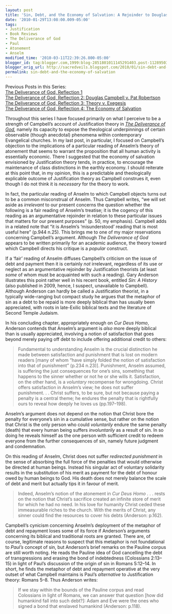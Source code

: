 ```yaml
---
layout: post
title: 'Sin, Debt, and the Economy of Salvation: A Rejoinder to Douglas Campbell'
date: '2010-01-29T13:08:00.009-05:00'
tags:
- Justification
- Book Reviews
- The Deliverance of God
- Paul
- Atonement
- Anselm
modified_time: '2010-03-11T22:39:26.800-05:00'
blogger_id: tag:blogger.com,1999:blog-2851801011145291403.post-1128950325131945266
blogger_orig_url: http://sacredveils.blogspot.com/2010/01/sin-debt-and-economy-of-salvation.html
permalink: sin-debt-and-the-economy-of-salvation
---
```


Previous Posts in this Series:  
[The Deliverance of God, Reflection 1](/the-deliverance-of-god-reflection-1)  
[The Deliverance of God, Reflection 2: Douglas Campbell v. Pat Robertson](/the-deliverance-of-god-reflection-2)  
[The Deliverance of God, Reflection 3: Theory v. Exegesis](/the-deliverance-of-god-reflection-3)  
[The Deliverance of God, Reflection 4: The Economy of Salvation](/the-deliverance-of-god-reflection-4)

Throughout this series I have focused primarily on what I perceive to be a strength of Campbell’s account of Justification theory in *[The Deliverance of God](http://www.amazon.com/Deliverance-God-Apocalyptic-Rereading-Justification/dp/0802831265?ie=UTF8&tag=sacrveil-20&link_code=btl&camp=213689&creative=392969),* namely its capacity to expose the theological underpinnings of certain observable (though anecdotal) phenomena within contemporary Evangelical churches. In my last post, in particular, I focused on Campbell’s objection to the implications of a particular reading of Anselm’s theory of atonement that seems to warrant the proposition that all human activity is essentially economic. There I suggested that the economy of salvation envisioned by Justification theory tends, in practice, to encourage the maintenance of class distinctions in the earthly economy. I should reiterate at this point that, in my opinion, this is a predictable and theologically explicable outcome of Justification theory as Campbell construes it, even though I do not think it is *necessary* for the theory to work.

In fact, the particular reading of Anselm to which Campbell objects turns out to be a common misconstrual of Anselm. Thus Campbell writes, “we will set aside as *irrelevant* to our present concerns the question whether the following is a fair reading of Anselm’s treatise; it is the cogency of this reading as an argumentative rejoinder in relation to these particular issues that matters for our present purposes” (p. 50, my emphasis). Campbell adds in a related note that “it is Anselm’s ‘misunderstood’ reading that is most useful here” (p.944 n.25). This brings me to one of my major reservations concerning Campbell’s argument. <!--excerpt.start-->Although *The Deliverance of God* appears to be written primarily for an academic audience, the theory toward which Campbell directs his critique is a *popular* construct.

If a ‘fair’ reading of Anselm diffuses Campbell’s criticism on the issue of debt and payment then it is certainly *not* irrelevant<!--excerpt.end-->, regardless of its use or neglect as an argumentative rejoinder by Justification theorists (at least *some* of whom must be acquainted with such a reading). Gary Anderson illustrates this point rather well in his recent book, entitled *Sin: A History* (also published in 2009, hence, I suspect, unavailable to Campbell). Although Anderson can hardly be called a Justification theorist, in a typically wide-ranging but compact study he argues that the metaphor of sin as a debt to be repaid is more deeply biblical than has usually been appreciated, with roots in late-Exilic biblical texts and the literature of Second Temple Judaism.

In his concluding chapter, appropriately enough on *Cur Deus Homo*, Anderson contends that Anselm’s argument is *also* more deeply biblical than is usually appreciated, involving a notion of satisfaction that goes beyond merely paying off debt to include offering additional credit to others:

>Fundamental to understanding Anselm is the crucial distinction he made between satisfaction and punishment that is lost on modern readers [many of whom “have simply folded the notion of satisfaction into that of punishment” (p.234 n.23)]. Punishment, Anselm assumed, is suffering the just consequences for one’s sins, something that happens to the sinner whether or not he or she wills it. Satisfaction, on the other hand, is a *voluntary* recompense for wrongdoing. Christ offers satisfaction in Anselm’s view; he does not suffer punishment.&nbsp;.&nbsp;.&nbsp;Christ suffers, to be sure, but not because paying a penalty is a central theme; he endures the penalty that is rightfully ours to reveal how deeply he loves us (pp.197–198).

Anselm’s argument does not depend on the notion that Christ bore the penalty for everyone’s sin in a cumulative sense, but rather on the notion that Christ is the only person who could *voluntarily* endure the same penalty (death) that every human being suffers *involuntarily* as a result of sin. In so doing he reveals himself as the one person with sufficient credit to redeem everyone from the further consequences of sin, namely future judgment and condemnation.

On this reading of Anselm, Christ does not suffer *redirected punishment* in the sense of absorbing the full force of the penalties that would otherwise be directed at human beings. Instead his singular act of voluntary solidarity results in the substitution of his merit as payment for the debt of honour owed by human beings to God. His death does not merely balance the scale of debt and merit but actually tips it in favour of merit.

>Indeed, Anselm’s notion of the atonement in *Cur Deus Homo* .&nbsp;.&nbsp;. rests on the notion that Christ’s sacrifice created an infinite store of merit for which he had no need. In his love for humanity Christ ceded these immeasurable riches to the church. With the merits of Christ, any sinner could find the resources to cover his debts (Anderson: p.162).

Campbell’s cynicism concerning Anselm’s deployment of the metaphor of debt and repayment loses some of its force if Anderson’s arguments concerning its biblical and traditional roots are granted. There are, of course, legitimate reasons to suspect that this metaphor is not foundational to *Paul’s* concept of sin, but Anderson’s brief remarks on the Pauline corpus are still worth noting. He reads the Pauline idea of God cancelling the debt of transgressions and erasing the bond of indebtedness (Colossians 2:13–15) in light of Paul’s discussion of the origin of sin in Romans 5:12–14. In short, he finds the metaphor of debt and repayment operative at the very outset of what Campbell maintains is Paul’s *alternative* to Justification theory: Romans 5–8. Thus Anderson writes:

>If we stay within the bounds of the Pauline corpus and read Colossians in light of Romans, we can answer that question [how did humankind fall into such debt?]: Adam and Eve were the ones who signed a bond that enslaved humankind (Anderson: p.118).